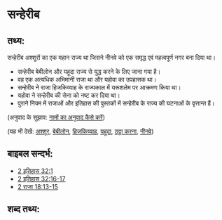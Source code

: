 # सन्हेरीब #

## तथ्य: ##

सन्हेरीब अश्शूरों का एक महान राज्य था जिसने नीनवे को एक समृद्ध एवं महत्वपूर्ण नगर बना दिया था।

* सन्हेरीब बेबीलोन और यहूदा राज्य से युद्ध करने के लिए जाना गया है।
* वह एक अत्यधिक अभिमानी राजा था और यहोवा का उपहासक था।
* सन्हेरीब ने राजा हिजकिय्याह के राज्यकाल में यरूशलेम पर आक्रमण किया था।
* यहोवा ने सन्हेरीब की सेना को नष्ट कर दिया था।
* पुराने नियम में राजाओं और इतिहास की पुस्तकों में सन्हेरीब के राज्य की घटनाओं के वृत्तान्त हैं। 
 

(अनुवाद के सुझाव: [नामों का अनुवाद कैसे करें](rc://en/ta/man/translate/translate-names))

(यह भी देखें: [अश्शूर](../names/assyria.md), [बेबीलोन](../names/babylon.md), [हिजकिय्याह](../names/hezekiah.md), [यहूदा](../names/kingdomofjudah.md), [ठट्ठा करना](../other/mock.md), [नीनवे](../names/nineveh.md))

## बाइबल सन्दर्भ: ##

* [2 इतिहास 32:1](rc://en/tn/help/2ch/32/01)
* [2 इतिहास 32:16-17](rc://en/tn/help/2ch/32/16)
* [2 राजा 18:13-15](rc://en/tn/help/2ki/18/13)

## शब्द तथ्य: ##

